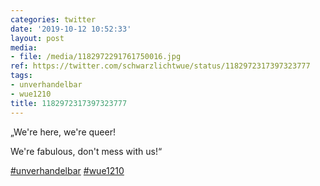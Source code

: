 ```yaml
---
categories: twitter
date: '2019-10-12 10:52:33'
layout: post
media:
- file: /media/1182972291761750016.jpg
ref: https://twitter.com/schwarzlichtwue/status/1182972317397323777
tags:
- unverhandelbar
- wue1210
title: 1182972317397323777
---
```

„We're here, we're queer!

We're fabulous, don't mess with us!“

[#unverhandelbar](/t/unverhandelbar) [#wue1210](/t/wue1210) 